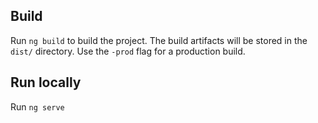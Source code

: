
## Build

Run `ng build` to build the project. The build artifacts will be stored in the `dist/` directory. Use the `-prod` flag for a production build.

## Run locally

Run `ng serve` 